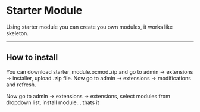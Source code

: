 # Starter Module

Using starter module you can create you own modules, it works like skeleton.


-----------------------------------------------------------------------------------------------------------------------------------------------


## How to install

You can download starter_module.ocmod.zip and go to admin -> extensions -> installer, upload .zip file. Now go to admin -> extensions -> modifications and refresh.

Now go to admin -> extensions -> extensions, select modules from dropdown list, install module.., thats it
